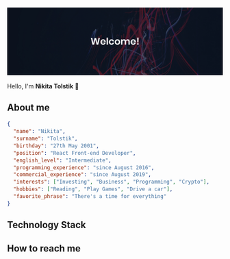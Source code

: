 ![Drag Racing](./assets/Banner%20%231.jpg)

Hello, I'm **Nikita Tolstik** 👋

## About me

```json
{
  "name": "Nikita",
  "surname": "Tolstik",
  "birthday": "27th May 2001",
  "position": "React Front-end Developer",
  "english_level": "Intermediate",
  "programming_experience": "since August 2016",
  "commercial_experience": "since August 2019",
  "interests": ["Investing", "Business", "Programming", "Crypto"],
  "hobbies": ["Reading", "Play Games", "Drive a car"],
  "favorite_phrase": "There's a time for everything"
}
```

## Technology Stack

## How to reach me
